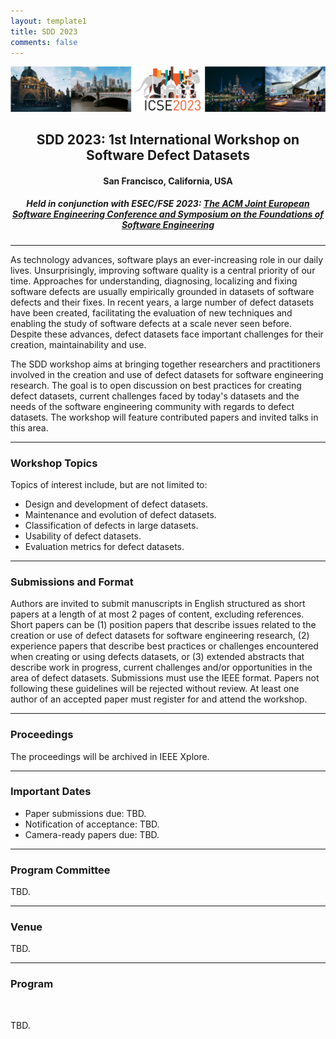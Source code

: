 ```yaml
---
layout: template1
title: SDD 2023
comments: false
---
```


<img src="img/melbourne.png" alt="Drawing" style="width:1200px;" />

<center><h2>SDD 2023: 1st International Workshop on Software Defect Datasets</h2></center>
<center><h4> San Francisco, California, USA
  </h4></center>
<center><h5> Held in conjunction with ESEC/FSE 2023: <a
href="https://conf.researchr.org/home/fse-2023">The ACM Joint European Software Engineering Conference and Symposium on the Foundations of Software Engineering</a> </h5></center>
<center>
</center>

----

As technology advances, software plays an ever-increasing role in our daily lives. Unsurprisingly, improving software quality is a central priority of our time. Approaches for understanding, diagnosing, localizing and fixing software defects are usually empirically grounded in datasets of software defects and their fixes. In recent years, a large number of defect datasets have been created, facilitating the evaluation of new techniques and enabling the study of software defects at a scale never seen before. Despite these advances, defect datasets face important challenges for their creation, maintainability and use. 

The SDD workshop aims at bringing together researchers and practitioners involved in the creation and use of defect datasets for software engineering research. The goal is to open discussion on best practices for creating defect datasets, current challenges faced by today's datasets and the needs of the software engineering community with regards to defect datasets. The workshop will feature contributed papers and invited talks in this area.

----
### <a class="anchor" name="topics">Workshop Topics</a>

Topics of interest include, but are not limited to:

* Design and development of defect datasets.
* Maintenance and evolution of defect datasets.
* Classification of defects in large datasets.
* Usability of defect datasets.
* Evaluation metrics for defect datasets.

----
### <a class="anchor" name="submissions"> Submissions and Format </a>

Authors are invited to submit manuscripts in English structured as
short papers at a length of at most 2 pages of content, excluding
references. Short papers can be (1) position papers that describe
issues related to the creation or use of defect datasets for software
engineering research, (2) experience papers that describe best
practices or challenges encountered when creating or using defects
datasets, or (3) extended abstracts that describe work in progress,
current challenges and/or opportunities in the area of defect
datasets. Submissions must use the IEEE format. Papers not following
these guidelines will be rejected without review. At least one author
of an accepted paper must register for and attend the workshop. 


---
###  <a class="anchor" name="proceedings"> Proceedings </a>

The proceedings will be archived in IEEE Xplore.

---
### <a class="anchor" name="dates"> Important Dates </a>

<!--
* Paper submissions due: ~~August 9, 2021~~ **Extended:** August 16, 2021
* Notification of acceptance: September 20, 2021
* E-copyright registration completed by authors: TBD
* Camera-ready papers due: TBD
-->

* Paper submissions due: TBD.
* Notification of acceptance: TBD.
* Camera-ready papers due: TBD.


---
### <a class="anchor" name="pc">Program Committee</a>

TBD.

---
### <a class="anchor" name="venue">Venue</a>

TBD.

---
### <a class="anchor" name="program">Program</a>
<br />

TBD.


